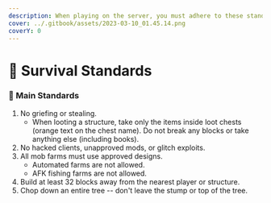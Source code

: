 ```yaml
---
description: When playing on the server, you must adhere to these standards.
cover: ../.gitbook/assets/2023-03-10_01.45.14.png
coverY: 0
---
```


# 📗 Survival Standards

### 📗 Main Standards

1. No griefing or stealing.
   * When looting a structure, take only the items inside loot chests (orange text on the chest name). Do not break any blocks or take anything else (including books).
2. No hacked clients, unapproved mods, or glitch exploits.
3. All mob farms must use approved designs.
   * Automated farms are not allowed.
   * AFK fishing farms are not allowed.&#x20;
4. Build at least 32 blocks away from the nearest player or structure.
5. Chop down an entire tree -- don't leave the stump or top of the tree.

